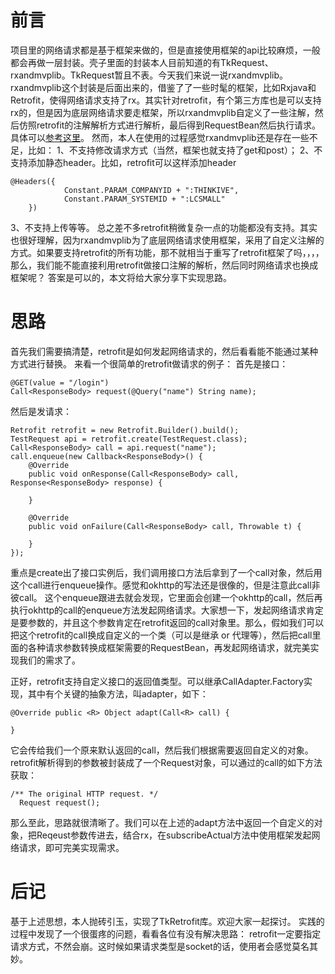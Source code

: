 # 前言
项目里的网络请求都是基于框架来做的，但是直接使用框架的api比较麻烦，一般都会再做一层封装。壳子里面的封装本人目前知道的有TkRequest、rxandmvplib。TkRequest暂且不表。今天我们来说一说rxandmvplib。
rxandmvplib这个封装是后面出来的，借鉴了了一些时髦的框架，比如Rxjava和Retrofit，使得网络请求支持了rx。其实针对retrofit，有个第三方库也是可以支持rx的，但是因为底层网络请求要走框架，所以rxandmvplib自定义了一些注解，然后仿照retrofit的注解解析方式进行解析，最后得到RequestBean然后执行请求。具体可以[参考这里](http://192.168.90.155/wanlh/NetWork)。
然而，本人在使用的过程感觉rxandmvplib还是存在一些不足，比如：
1、不支持修改请求方式（当然，框架也就支持了get和post）；
2、不支持添加静态header。比如，retrofit可以这样添加header
```
@Headers({
            Constant.PARAM_COMPANYID + ":THINKIVE",
            Constant.PARAM_SYSTEMID + ":LCSMALL"
    })
```
3、不支持上传等等。
总之差不多retrofit稍微复杂一点的功能都没有支持。其实也很好理解，因为rxandmvplib为了底层网络请求使用框架，采用了自定义注解的方式。如果要支持retrofit的所有功能，那不就相当于重写了retrofit框架了吗，，，，
那么，我们能不能直接利用retrofit做接口注解的解析，然后同时网络请求也换成框架呢？
答案是可以的，本文将给大家分享下实现思路。

# 思路
首先我们需要搞清楚，retrofit是如何发起网络请求的，然后看看能不能通过某种方式进行替换。
来看一个很简单的retrofit做请求的例子：
首先是接口：
```
@GET(value = "/login")
Call<ResponseBody> request(@Query("name") String name);
```
然后是发请求：

```
Retrofit retrofit = new Retrofit.Builder().build();
TestRequest api = retrofit.create(TestRequest.class);
Call<ResponseBody> call = api.request("name");
call.enqueue(new Callback<ResponseBody>() {
    @Override
    public void onResponse(Call<ResponseBody> call, Response<ResponseBody> response) {
        
	}

	@Override
	public void onFailure(Call<ResponseBody> call, Throwable t) {
	
	}
});
```
重点是create出了接口实例后，我们调用接口方法后拿到了一个call对象，然后用这个call进行enqueue操作。感觉和okhttp的写法还是很像的，但是注意此call非彼call。
这个enqueue跟进去就会发现，它里面会创建一个okhttp的call，然后再执行okhttp的call的enqueue方法发起网络请求。大家想一下，发起网络请求肯定是要参数的，并且这个参数肯定在retrofit返回的call对象里。那么，假如我们可以把这个retrofit的call换成自定义的一个类（可以是继承 or 代理等），然后把call里面的各种请求参数转换成框架需要的RequestBean，再发起网络请求，就完美实现我们的需求了。

正好，retrofit支持自定义接口的返回值类型。可以继承CallAdapter.Factory实现，其中有个关键的抽象方法，叫adapter，如下：

```
@Override public <R> Object adapt(Call<R> call) {
     
}
```
它会传给我们一个原来默认返回的call，然后我们根据需要返回自定义的对象。retrofit解析得到的参数被封装成了一个Request对象，可以通过的call的如下方法获取：

```
/** The original HTTP request. */
  Request request();
```
那么至此，思路就很清晰了。我们可以在上述的adapt方法中返回一个自定义的对象，把Reqeust参数传进去，结合rx，在subscribeActual方法中使用框架发起网络请求，即可完美实现需求。

# 后记
基于上述思想，本人抛砖引玉，实现了TkRetrofit库。欢迎大家一起探讨。
实践的过程中发现了一个很蛋疼的问题，看看各位有没有解决思路：
retrofit一定要指定请求方式，不然会崩。这时候如果请求类型是socket的话，使用者会感觉莫名其妙。









